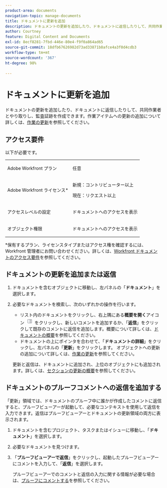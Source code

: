 ```yaml
---
product-area: documents
navigation-topic: manage-documents
title: ドキュメントに更新を追加
description: ドキュメントの更新を追加したり、ドキュメントに返信したりして、共同作業者とやり取りし、監査証跡を作成できます。作業アイテムに更新を追加する方法については、作業の更新を参照してください。
author: Courtney
feature: Digital Content and Documents
exl-id: 8ecf8281-7fbd-446e-80e4-f9f0a864ad65
source-git-commit: 18dfb67626982d73ad33871b8afce4a3f0d4cdb3
workflow-type: tm+mt
source-wordcount: '367'
ht-degree: 98%

---
```


# ドキュメントに更新を追加

<!--Audited: April, 2024-->

ドキュメントの更新を追加したり、ドキュメントに返信したりして、共同作業者とやり取りし、監査証跡を作成できます。作業アイテムへの更新の追加について詳しくは、[作業の更新](../../workfront-basics/updating-work-items-and-viewing-updates/update-work.md)を参照してください。

## アクセス要件

以下が必要です。

<table style="table-layout:auto"> 
 <col> 
 <col> 
 <tbody> 
  <tr> 
   <td role="rowheader">Adobe Workfront プラン</td> 
   <td> <p> 任意</p> </td> 
  </tr> 
  <tr> 
   <td role="rowheader">Adobe Workfront ライセンス*</td> 
   <td> <p>新規：コントリビューター以上</p> 
   <p>現在：リクエスト以上</p>
   </td> 
  </tr> 
  <tr> 
   <td role="rowheader">アクセスレベルの設定</td> 
   <td> <p>ドキュメントへのアクセスを表示</p> </td> 
  </tr>

<tr> 
   <td role="rowheader">オブジェクト権限</td> 
   <td> <p>ドキュメントへのアクセスを表示</p> </td> 
  </tr> 
 </tbody> 
</table>

*保有するプラン、ライセンスタイプまたはアクセス権を確認するには、Workfront 管理者にお問い合わせください。詳しくは、[Workfront ドキュメントのアクセス要件](/help/quicksilver/administration-and-setup/add-users/access-levels-and-object-permissions/access-level-requirements-in-documentation.md)を参照してください。

## ドキュメントの更新を追加または返信

1. ドキュメントを含むオブジェクトに移動し、左パネルの「**ドキュメント**」を選択します。
1. 必要なドキュメントを検索し、次のいずれかの操作を行います。

   * リスト内のドキュメントをクリックし、右上隅にある&#x200B;**概要を開く**&#x200B;アイコン ![](assets/qs-summary-in-new-toolbar-small.png) をクリックし、新しいコメントを追加するか、「**返信**」をクリックして既存のコメントに返信を追加します。概要について詳しくは、[ドキュメントの概要](../../documents/managing-documents/summary-for-documents.md)を参照してください。
   * ドキュメントの上にポインタを合わせて、「**ドキュメントの詳細**」をクリックし、左パネルの「**更新**」をクリックします。
オブジェクトへの更新の追加について詳しくは、[作業の更新](../../workfront-basics/updating-work-items-and-viewing-updates/update-work.md)を参照してください。

   更新と返信は、ドキュメントに追加され、上位のオブジェクトにも追加されます。詳しくは、[セクションの更新の概要](../../workfront-basics/updating-work-items-and-viewing-updates/updates-tab-overview.md)を参照してください。


## ドキュメントのプルーフコメントへの返信を追加する

「更新」領域では、ドキュメントのプルーフ中に誰かが作成したコメントに返信すると、プルーフビューアーが起動して、必要なコンテキストを使用して返信を入力できます。返信はプルーフビューアーとドキュメントの更新領域の両方に表示されます。

1. ドキュメントを含むプロジェクト、タスクまたはイシューに移動し、「**ドキュメント**」を選択します。
1. 必要なドキュメントを見つけます。

1. 「**プルーフビューアーで返信**」をクリックし、起動したプルーフビューアーにコメントを入力して、「**返信**」を選択します。

   プルーフビューアーでのコメントと返信の入力に関する情報が必要な場合は、[プルーフにコメントする](../../review-and-approve-work/proofing/reviewing-proofs-within-workfront/comment-on-a-proof/comment-on-proof-1.md)を参照してください。
